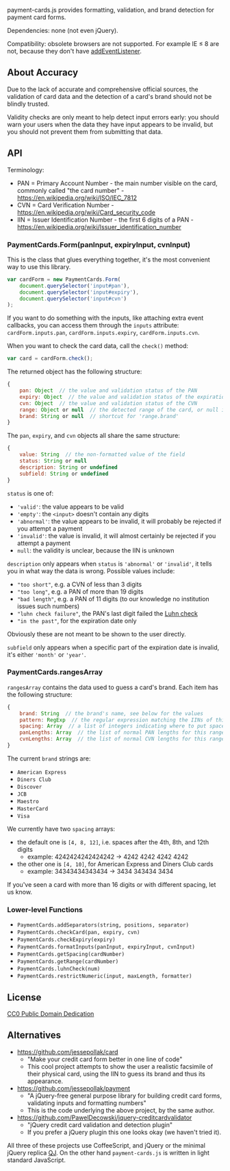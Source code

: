 payment-cards.js provides formatting, validation, and brand detection for payment card forms.

Dependencies: none (not even jQuery).

Compatibility: obsolete browsers are not supported. For example IE ≤ 8 are not, because they don't have [addEventListener](https://developer.mozilla.org/en-US/docs/Web/API/EventTarget/addEventListener).

## About Accuracy

Due to the lack of accurate and comprehensive official sources, the validation of card data and the detection of a card's brand should not be blindly trusted.

Validity checks are only meant to help detect input errors early: you should warn your users when the data they have input appears to be invalid, but you should not prevent them from submitting that data.

## API

Terminology:

- PAN = Primary Account Number - the main number visible on the card, commonly called "the card number" - https://en.wikipedia.org/wiki/ISO/IEC_7812
- CVN = Card Verification Number - https://en.wikipedia.org/wiki/Card_security_code
- IIN = Issuer Identification Number - the first 6 digits of a PAN - https://en.wikipedia.org/wiki/Issuer_identification_number

### PaymentCards.Form(panInput, expiryInput, cvnInput)

This is the class that glues everything together, it's the most convenient way to use this library.

```js
var cardForm = new PaymentCards.Form(
    document.querySelector('input#pan'),
    document.querySelector('input#expiry'),
    document.querySelector('input#cvn')
);
```

If you want to do something with the inputs, like attaching extra event callbacks, you can access them through the `inputs` attribute: `cardForm.inputs.pan`, `cardForm.inputs.expiry`, `cardForm.inputs.cvn`.

When you want to check the card data, call the `check()` method:

```js
var card = cardForm.check();
```

The returned object has the following structure:

```js
{
    pan: Object  // the value and validation status of the PAN
    expiry: Object  // the value and validation status of the expiration date
    cvn: Object  // the value and validation status of the CVN
    range: Object or null  // the detected range of the card, or null if the IIN is unknown, see 'rangesArray' for details
    brand: String or null  // shortcut for 'range.brand'
}
```

The `pan`, `expiry`, and `cvn` objects all share the same structure:

```js
{
    value: String  // the non-formatted value of the field
    status: String or null
    description: String or undefined
    subfield: String or undefined
}
```

`status` is one of:

- `'valid'`: the value appears to be valid
- `'empty'`: the `<input>` doesn't contain any digits
- `'abnormal'`: the value appears to be invalid, it will probably be rejected if you attempt a payment
- `'invalid'`: the value is invalid, it will almost certainly be rejected if you attempt a payment
- `null`: the validity is unclear, because the IIN is unknown

`description` only appears when `status` is `'abnormal'` or `'invalid'`, it tells you in what way the data is wrong. Possible values include:

- `"too short"`, e.g. a CVN of less than 3 digits
- `"too long"`,  e.g. a PAN of more than 19 digits
- `"bad length"`, e.g. a PAN of 11 digits (to our knowledge no institution issues such numbers)
- `"luhn check failure"`, the PAN's last digit failed the [Luhn check](https://en.wikipedia.org/wiki/Luhn_algorithm)
- `"in the past"`, for the expiration date only

Obviously these are not meant to be shown to the user directly.

`subfield` only appears when a specific part of the expiration date is invalid, it's either `'month'` or `'year'`.

### PaymentCards.rangesArray

`rangesArray` contains the data used to guess a card's brand. Each item has the following structure:

```js
{
    brand: String  // the brand's name, see below for the values
    pattern: RegExp  // the regular expression matching the IINs of this range, e.g. /^4/ for Visa
    spacing: Array  // a list of integers indicating where to put spaces when formatting a PAN
    panLengths: Array  // the list of normal PAN lengths for this range
    cvnLengths: Array  // the list of normal CVN lengths for this range
}
```

The current `brand` strings are:

- `American Express`
- `Diners Club`
- `Discover`
- `JCB`
- `Maestro`
- `MasterCard`
- `Visa`

We currently have two `spacing` arrays:

- the default one is `[4, 8, 12]`, i.e. spaces after the 4th, 8th, and 12th digits
  - example: 4242424242424242 → 4242 4242 4242 4242
- the other one is `[4, 10]`, for American Express and Diners Club cards
  - example: 34343434343434 → 3434 343434 3434

If you've seen a card with more than 16 digits or with different spacing, let us know.

### Lower-level Functions

- `PaymentCards.addSeparators(string, positions, separator)`
- `PaymentCards.checkCard(pan, expiry, cvn)`
- `PaymentCards.checkExpiry(expiry)`
- `PaymentCards.formatInputs(panInput, expiryInput, cvnInput)`
- `PaymentCards.getSpacing(cardNumber)`
- `PaymentCards.getRange(cardNumber)`
- `PaymentCards.luhnCheck(num)`
- `PaymentCards.restrictNumeric(input, maxLength, formatter)`

## License

[CC0 Public Domain Dedication](http://creativecommons.org/publicdomain/zero/1.0/)

## Alternatives

- https://github.com/jessepollak/card
  - "Make your credit card form better in one line of code"
  - This cool project attempts to show the user a realistic facsimile of their physical card, using the IIN to guess its brand and thus its appearance.
- https://github.com/jessepollak/payment
  - "A jQuery-free general purpose library for building credit card forms, validating inputs and formatting numbers"
  - This is the code underlying the above project, by the same author.
- https://github.com/PawelDecowski/jquery-creditcardvalidator
  - "jQuery credit card validation and detection plugin"
  - If you prefer a jQuery plugin this one looks okay (we haven't tried it).

All three of these projects use CoffeeScript, and jQuery or the minimal jQuery replica [QJ](https://github.com/jessepollak/qj). On the other hand `payment-cards.js` is written in light standard JavaScript.
